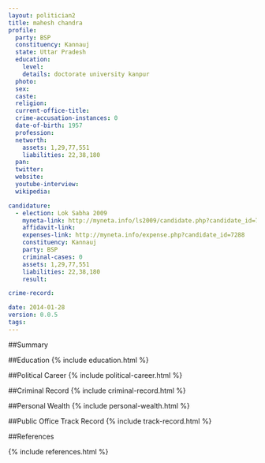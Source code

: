 ```yaml
---
layout: politician2
title: mahesh chandra
profile: 
  party: BSP
  constituency: Kannauj
  state: Uttar Pradesh
  education: 
    level: 
    details: doctorate university kanpur
  photo: 
  sex: 
  caste: 
  religion: 
  current-office-title: 
  crime-accusation-instances: 0
  date-of-birth: 1957
  profession: 
  networth: 
    assets: 1,29,77,551
    liabilities: 22,38,180
  pan: 
  twitter: 
  website: 
  youtube-interview: 
  wikipedia: 

candidature: 
  - election: Lok Sabha 2009
    myneta-link: http://myneta.info/ls2009/candidate.php?candidate_id=7288
    affidavit-link: 
    expenses-link: http://myneta.info/expense.php?candidate_id=7288
    constituency: Kannauj 
    party: BSP
    criminal-cases: 0
    assets: 1,29,77,551
    liabilities: 22,38,180
    result:  

crime-record: 

date: 2014-01-28
version: 0.0.5
tags: 
---
```

##Summary


##Education
{% include education.html %}


##Political Career
{% include political-career.html %}


##Criminal Record
{% include criminal-record.html %}


##Personal Wealth
{% include personal-wealth.html %}


##Public Office Track Record
{% include track-record.html %}


##References


{% include references.html %}